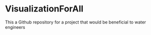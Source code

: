 # VisualizationForAll
This a Github repository for a project that would be beneficial to water engineers

